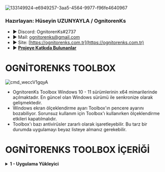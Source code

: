 ![133149924-e6949257-3aa5-4564-9977-f96fe4640967](https://user-images.githubusercontent.com/93199689/177007559-8ff9a779-80ce-4ccd-ac96-5a0e7b9fd423.png)

### Hazırlayan: Hüseyin UZUNYAYLA / OgnitorenKs
- ► Discord: OgnitorenKs#2737 
- ► Mail: ognitorenks@gmail.com
- ► Site: [https://ognitorenks.com.tr](https://ognitorenks.com.tr)
- ► <B> [Projeye Katkıda Bulunanlar](https://github.com/OgnitorenKs/OgnitorenKs.Toolbox/blob/main/Projeye-Katk%C4%B1da-Bulunanlar.md) </B>

# OGNİTORENKS TOOLBOX
![cmd_weccV1gqyA](https://user-images.githubusercontent.com/93199689/193428393-8ddb0888-2fde-4a37-87bb-27e479f75140.png)

- OgnitorenKs Toolbox Windows 10 - 11 sürümlerinin x64 mimarilerinde açılmaktadır. En güncel olan Windows sürümü ile senkronize olarak gelişmektedir.
- Windows ekran ölçeklendirme ayarı Toolbox'ın pencere ayarını bozabiliyor. Sorunsuz kullanım için Toolbox'ı kullanırken ölçeklendirme etkileri kapatılmalıdır.
- Toolbox'ı bazı antivirüsler zararlı olarak işaretleyebilir. Bu tarz bir durumda uygulamayı beyaz listeye almanız gerekebilir.

# OGNİTORENKS TOOLBOX İÇERİĞİ
<details><B><summary> 1 - Uygulama Yükleyici</B></summary>
----
Bu bölümdeki programların büyük çoğunluğu ücretsiz uygulamalar arasında seçilmiştir. All in One Runtimes bölümü içinde C++ 2005-2022 / Java / XNA Framework / OpenAL / DirectX yer almaktadır. Diğer programlar kategorilere ayrılarak detaylandırılmıştır.

![cmd_hwfcW39jKk](https://user-images.githubusercontent.com/93199689/188331249-0092939a-bb1d-477d-b0e9-cdd8335a5a4e.png)
![cmd_otDomifS1u](https://user-images.githubusercontent.com/93199689/185706427-a2b5cb1d-33f6-4fdd-9027-aca214dc8583.png)

<details><B><summary> 2 - Hizmetleri Yönet</B></summary>

Bu bölümü kullanmak için işlem yapacağınz bölümün numarasını girip daha sonra aç / kapat baş harflerini eklemek gerekiyor.

Örnek: 1a / 2k / 4A / 10K / 23a / 24k  

![cmd_sjXAghXnW6](https://user-images.githubusercontent.com/93199689/193428433-01c1c1a1-fc44-430b-b981-e361af670eb5.png)

	► Hizmetler
	• 1 [A/K]- Bluetooth : Bluetooth hizmetlerini kapatır açar.
	• 2 [A/K]- Telefon: Telefon uygulamasına ait hizmetleri kapatır açar.
	• 3 [A/K]- Yazıcı: Yazıcı hizmetlerini kapatır açar.
	• 4 [A/K]- Tarayıcı ve Kamera: Tarayıcı ve kamera hizmetlerini açar. Buradaki kamera hizmetleri cihazın birden fazla ugulama tarafından kullanılmasını düzenlemektedir.
	• 5 [A/K]- Kalem ve Dokunmatik: Dokunmatik cihazlar için ilgili hizmetleri açar, kapatır.
	• 6 [A/K]- Fax: Fax cihazı için ilgili hizmet ve bileşeneleri açıp, kapatır.
	• 7 [A/K]- Bitlocker Sürücü Şifreleme: Sürücü şifreleme hizmetini açar, kapatır.
	• 8 [A/K]- Tarifeli ağları : Kotalı internetiniz var, kota aşımını önlemek için bu hizmeti kullanabilirsiniz. (Nasıl oluyor hiç bilmiyorum, yalnızca hizmeti açıyorum :D)
	• 9 [A/K]- IP Yardımcısı (IPv6): IPv6 desteği için ağ hizmetleri açar. Yaygın bir kullanım alanı yoktur.
	• 10 [A/K]- Mobil Etkin Nokta: WIFI donanımıyla cihaz üzerinden internet yayınlamaya sağlayan hizmetleri açar, kapatır.
	• 11 [A/K]- Radyo ve Uçak Modu: Windows 11'de kapatılması engellenmiştir, yalnızca açabilirsiniz. Windows 10'da açıp, kapatabilirsiniz. Windows 11'de kapatılırsa görev çubuğundan ağ simgesi kaybolmaktadır.
	• 12 [A/K]- Windows Şimdi Bağlan (WPS): WPS hizmetlerini açar, kapatır.
	• 13 [A/K]- WIFI: WIFI hizmetlerini açar kapatır.
	• 14 [A/K]- Konum: Konum hizmetlerini açar, kapatır.
	• 15 [A/K]- Miracast: WIFI üzerinden kablosuz ekran aktarma hizmetlerini açar, kapatır.
	• 16 [A/K/o]- Akış: Ağ üzerindeki cihazları görme, ağ üzerinden dosya paylaşımı gibi hizmetlri açar, kapatır.
	• 17 [A/K]- Uzak Masaüstü: Uzak masaüstü hizmetleri açar, kapatır.
	• 18 [A/K]- Hızlı Getir (Sysmain): Fazla kullanılan dosyaları önbellekleme yaparak, daha hızlı bir hizmet sunmaya çalışır, ancak bu yüksek disk kullanımına sebep olabilir. SSD varsa gereksiz bir hizmettir. Ancak HDD varsa açmanız gerekebilir.
	• 19 [A/K]- Hızlı Başlat (Hibernate): Bilgisayarın daha hızlı açılması için son kapatma öncesi önbellekleme yapar. Sistemi yeniden açarken bu önbellek dosyasından faydalanır. Açık olması hatalara neden olabilir. Buradaki işlem hizmeti doğrudan açmaz. Yalnızca üzerindeki kilidi açar. İlgili ayar bölümünden yeniden açılması gerekmektedir.
	• 20 [A/K]- Windows Search: Uzak masaüstü, Akış ve Miracast hizmetlerinden ihtiyaç duyulabilir.
	• 21 [A/K]- Xbox: Xbox hizmetini açar kapatır. Xbox'ı tamamen kaldırmaz yalnızca pasif ve kullanılmaz hale getirir.
	• 22 [A/K]- Karma Gerçeklik(VR): Karma gerçeklik hizmetinlerini açar, kapatır. Bileşen yüklemesi veya kaldırması yapmaz.
	• 23 [A/K]- Tanı İlkesi (Uyumluluk): Uyumluluk hizmetini açar, kapatır.
	• 24 [A/K]- Hızlı Kullanıcı Değiştir: Hızlı kullanıcı değiştirme hizmeti ve ayarını açar, kapatır.
	• 25 [A/K]- Yazı Tipi Önbelliği: Sık kullanılan fontları önbelleğe alarak açılış hızını arttırır. Bu hizmetleri açıp, kapatır.
	• 26 [A/K]- Insider: Insider sürümlere geçmeyi sağlayan hizmeti açar kapatır
	• 27 [A/K]- Biyometrik: Biyometrik cihazlar için gerekli servis. Hello Face için gereklidir.
	• 28 [A/K]- Hyper-V: Hyper-V hizmetlerini açıp kapatmayı sağlar.
	• 29 [A/K]- Sistem Geri Yükleme: Sistem geri yükleme, dosya geçmişi gibi hizmetleri açıp, kapatır.
	• 30 [A/K]- Driver Yükle - Güncelle: Driverları update üzerinden yükleyip güncellemeyi sağlayan hizmet ve ayarları açıp, kapatır.
	• 31 [A/K]- Bellek sıkıştırma: Bellek içindeki verinin belli bir bölümünü sıkıştıran hizmeti kapatır ve açar. Gecikme düşürmek için hizmet kapalı tutulabilir.
	• 32 [A/K]- Disk Birleştirme (Defrag): Disk birleştirme hizmetini açar kapatır. Harddiskler için faydalı hizmettir. Ancak bunu harici programlarla manuel olarak yapmak isterseniz buhizmeti kapatabilirsiniz.
	• 33 [A/K]- Paint: Paint uygulamasını kapatıp, açar.
	• 34 [A/K]- Wordpad: Wordpad uygulamasını kapatıp, açar.
	• 35 [A/K]- Notepad: Notepad uygulamasını kapatıp, açar. Kapatırken sağ-tık yeni metin belgesini korur.
	• 36 [A/K]- Adım kaydedici: Yapılan işlemleri sırasıyla SS alarak yapılan işlemleri nasıl gerçekleştirdiğinizi adım adım kaydederek başkalarıyla paylaşmanızı sağlar.
	• 37 [A/K]- Powershell-ISE: Powershell kod editörünü kaldırıp, yükler.
	• 38 [A/K]- Matematik ifade tanıyıcı: Matematik ifadelerini tanımlamayı sağlayan hizmeti açıp, kapatır
	• 39 [A/K]- Windows Media Player: Windows Media Player açıp, kapatır.
	• 40 [A/K]- Internet Explorer: Internet Explorer kapatıp, açar.
	• 41 [A/K]- Linux için altyapı: Linux için gerekli olan altyapı hizmetlerini açıp, kapatır.
	• 42 [A/K]- Net Framework 3.5: Belli başlı uygulamalar ihtiyaç duymaktadır. Oyun ve programlar için açık kalması oluşacak hataları önler.
	• 43 [A/K]- Net Framework 4.5: Belli başlı uygulamalar ihtiyaç duymaktadır. Oyun ve programlar için açık kalması oluşacak hataları önler.
	• 44 [A/K]- DirectPlay: Eski oyunlar için destek sağlamaktadır.
	• 45 [A/K]- CompactOS: Windows sistemini belli oranda sıkıştırır. 2 ila 4 GB arası alan sağlar. Kurtarma alanı varsa onuda kaldırarak daha büyük bir alan açar. Performans kaybı yaratmaz.
	• 46 [A/K]- Eski Fotoğraf Görüntüleyici: Eski foto görüntüleyiciyi açıp, kapatır.
	• 47 [A/K]- Eski ALT + TAB: ALT + TAB alanını eski basit haline getirir. Alt + Tab'larda yaşanan bazı kasılma sorunlarını önleyebilir.
	• 48 [A/K]- Güncellemeleri 2050'ye ertele: Güncelleştirmeleri 2050 yılına erteler. Driver yükleme ayarı açıksa yükler ancak güncellemeleri dahil etmez.
	• 49 [A/K]- Svchost: Svchost hizmetlerini sistem RAM durumuna göre optimize eder. İşlemci üzerinden büyük bir yük kaldırır. 
	• 50 [A/K]- Oyun Modu: Windows'un oyun modunu açıp, kapatır. Açık olması OBS gibi bazı programlarda sorun yaratabilir.
	• 51 [A/K]- CPU Çekirdek Uyku Modu: CPU çekirdeklerinin uyku moduna geçmesini önler.
	• 52 [A/K]- Gereksiz aygıtlar: Gecikmeyi düşürmek için bazı önemsiz aygıtları açıp, kapatır.
	• 53 [A/K]- Sahiplik Al: Sağ-Tık Sahiplik al ekler. Silerken veya değiştirirken yetki sorunu yaşarsanız bu bölüm ile kolayca halledebilirsiniz.
	• 54 [A/K]- Yönet: Sağ-Tıka çok işlevli Yönet bölümü ekler, kaldırır.
	• 55 [A/K]- Çalıştırma Seçenekleri: Exe uzantılı dosyaları işlem önceliğini düzenleyerek açmanızı sağlayan bölümü sağ-tıka ekler.
	• 56 [A/K]- Terminal: Windows 11 sistemlerde sağ-tık menüsünde yer alan Terminal bölümü kaldırıp, ekler.
	• 57 [A/K]- Eski Menü: Windows 11 sistemlerde eski sağ tık menüsünü açıp, kapatır.
</details>
<details><B><summary> 3 - Hesap ve Lisans Yönetimi</B></summary>
![cmd_TJH2uCD7iq](https://user-images.githubusercontent.com/93199689/193428458-54ea9895-ab0a-4d4a-b6e7-5c3087cba1dd.png

	• 1 - Administrator Aktifleştir: Administrator hesabını açar.
	• 2 - Administrator Kapat: Administrator hesabını kapatır.
	• 3 - Admin grubuna kullanıcı ekle: Admin grubuna kullanıcı eklersiniz.
	• 4 - Yeni Kullanıcı Ekle: Yeni kullanıcı oluşturabilirsiniz.
	• 5 - Kullanıcı Sil: Mevcut bir kullanıcıyı silebilirsiniz.
	• 6 - Şifremi unuttum: Şifre değiştirmek veya şifre oluşturmak için bu bölüm kullanılabilir.
	• 7 - Mevcut Kullanıcıları Göster [*]: Sistemde kayıtlı kullanıcıları gösterir.
	• 8 - Lisans Gir [ipk]: Lisans numaranızı girerek sistemi lisanslayabilirsiniz.
	• 9 - Lisans Durumu [dli]: Lisans durumu hakkında bilgi verir.
	• 10 - Lisans Durumu Detaylı [dlv]: Lisans durumu hakkında detaylı bilgi verir.
	• 11 - Lisans Süresini Öğren [xpr]: Lisans süresi hakkında detaylı bilgi verir.
	• 12 - Lisans Sil [upk]: Sistem kullandığınız lisansı siler.
	• 13 - Lisans Süre Sıfırla [rearm]: Windows 30 günlük deneme sürümü süresini 3 defa uzatabilirsiniz.
</details>

<details><B><summary> 4 - Zaman Ayarlı PC Kapat</B></summary>
Seçilen belirli bir süreden sonra PC otomatik kapatır. PC üzerinde uygulanmış bir oto kapatma işlemi mevcut değilse 'İptal Et' butonu görünmeyecektir.
	
![cmd_qBHeLUqaMj](https://user-images.githubusercontent.com/93199689/177620977-146cfc29-86e0-4553-a472-b4179a1bfb40.png)

</details>

<details><B><summary> 5 - Appx - Güncelleme Yükleyici</B></summary>
Appx ve Update dosyalarını yüklemenizi sağlayan bölümdür. 
Msix yükleme desteği sisteminizde yok ise bu bölüme atacağınız .msix uzantılı uygulamalar yüklenmeyecektir. Bunun için msix desteğinin yüklenmesi gerekmektedir. Düzenleme yaptığım sistemlerin için bu özelliği etkinleştirirek paylaşıyorum.

	• Appx dosyalarıyla ilgili detaylı bilgi için bakınız:https://ognitorenks.blogspot.com/2021/11/rehber-powershell-appx-komutlarnn_9.html
	• Güncelleme dosyalarını indirebileceğiniz site: https://www.catalog.update.microsoft.com/

</details>

<details><B><summary> 6 - SHA-256 Karşılaştırıcı [SHA-256]</B></summary>
SHA-256 değerlerini karşılaştırmayı sağlar. Karşılatıracağınız SHA256 değerini girip, karşılaştırılacak dosya yolunu girmeniz gerekiyor. Kontrolleri sağlayıp detaylarını işlem sonunda gösterir.

</details>

<details><B><summary> 7 - Fat32 to NTFS</B></summary>
Fat32 olarak formatlanmış USB diskleri veri kaybı olmadan NTFS'ye çevirir. Disk harfini girmeniz gerekmektedir.
	
![cmd_IbpcglgIoZ](https://user-images.githubusercontent.com/93199689/167626995-480e24ba-31b6-4580-ad1d-40fffc936687.png)

</details>

<details><B><summary> 8 - Sistem Hakkında</B></summary>
Sistem ve donanım hakkında bilgi verir.

![cmd_mDH1JvgaDM](https://user-images.githubusercontent.com/93199689/167623663-1d3cde57-4f54-48fb-bbce-a33a8e8f220c.png)
</details>

<details><B><summary> 9 - Kayıtlı Wifi Bilgileri [ARCHLEY]</B></summary>
Bu bölümde sisteme girdiğiniz Wifi isim ve şifrelerini görebilirsiniz. Çalışmasını toolbox'a eklediği için Archley'e teşekkür ederim.

</details>

<details><B><summary> 10 - Ping Ölçer</B></summary>
İçerisinde belirli sitelerin ping durumlarını otomatik gösterir. Alt bölümde yer alan "Ping ölç" bölümüyle istediğiniz site ve IP'nin pingini ölçebilirsiniz.
	
![cmd_LI4e3XcXIt](https://user-images.githubusercontent.com/93199689/188331396-39132ff2-8853-40ee-911a-293d36401fcf.png)

</details>

<details><B><summary> 11 - Güncelleme Sonrası Temizlik</B></summary>
Düzenlediğim sistemleri güncelleme sonrası ilk haline getirmeye yarar.
</details>
	
<details><B><summary> 12 - Windows / Market Onar</B></summary>
Microsoft'un önerdiği bütün onarma seçeneklerini uygular.
</details>
	
<details><B><summary> 13 - Genel Temizlik</B></summary>
Simge önbelleğini,
Temp klasörlerini,
SoftwareDistribution klasörünü,
GPU driver setup klasörünü,
WinSxS temizliği yapar.
</details>











